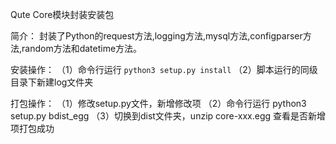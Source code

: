 Qute Core模块封装安装包

简介：
封装了Python的request方法,logging方法,mysql方法,configparser方法,random方法和datetime方法。


安装操作：
（1）命令行运行 `python3 setup.py install`
（2）脚本运行的同级目录下新建log文件夹


打包操作：
（1）修改setup.py文件，新增修改项
（2）命令行运行 python3 setup.py bdist_egg
（3）切换到dist文件夹，unzip core-xxx.egg 查看是否新增项打包成功